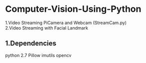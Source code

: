 # Computer-Vision-Using-Python
1.Video Streaming PiCamera and Webcam (StreamCam.py)  
2.Video Streaming with Facial Landmark

## 1.Dependencies

python 2.7
Pillow
imutils
opencv
